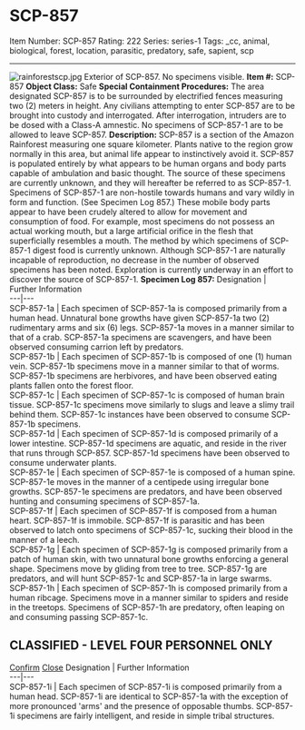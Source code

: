 # SCP-857
Item Number: SCP-857
Rating: 222
Series: series-1
Tags: _cc, animal, biological, forest, location, parasitic, predatory, safe, sapient, scp

---

![rainforestscp.jpg](https://scp-wiki.wdfiles.com/local--files/scp-857/rainforestscp.jpg)
Exterior of SCP-857. No specimens visible.
**Item #:** SCP-857
**Object Class:** Safe
**Special Containment Procedures:** The area designated SCP-857 is to be surrounded by electrified fences measuring two (2) meters in height. Any civilians attempting to enter SCP-857 are to be brought into custody and interrogated. After interrogation, intruders are to be dosed with a Class-A amnestic.
No specimens of SCP-857-1 are to be allowed to leave SCP-857.
**Description:** SCP-857 is a section of the Amazon Rainforest measuring one square kilometer. Plants native to the region grow normally in this area, but animal life appear to instinctively avoid it. SCP-857 is populated entirely by what appears to be human organs and body parts capable of ambulation and basic thought.
The source of these specimens are currently unknown, and they will hereafter be referred to as SCP-857-1.
Specimens of SCP-857-1 are non-hostile towards humans and vary wildly in form and function. (See Specimen Log 857.) These mobile body parts appear to have been crudely altered to allow for movement and consumption of food. For example, most specimens do not possess an actual working mouth, but a large artificial orifice in the flesh that superficially resembles a mouth. The method by which specimens of SCP-857-1 digest food is currently unknown.
Although SCP-857-1 are naturally incapable of reproduction, no decrease in the number of observed specimens has been noted. Exploration is currently underway in an effort to discover the source of SCP-857-1.
**Specimen Log 857:**
Designation | Further Information  
---|---  
SCP-857-1a | Each specimen of SCP-857-1a is composed primarily from a human head. Unnatural bone growths have given SCP-857-1a two (2) rudimentary arms and six (6) legs. SCP-857-1a moves in a manner similar to that of a crab. SCP-857-1a specimens are scavengers, and have been observed consuming carrion left by predators.  
SCP-857-1b | Each specimen of SCP-857-1b is composed of one (1) human vein. SCP-857-1b specimens move in a manner similar to that of worms. SCP-857-1b specimens are herbivores, and have been observed eating plants fallen onto the forest floor.  
SCP-857-1c | Each specimen of SCP-857-1c is composed of human brain tissue. SCP-857-1c specimens move similarly to slugs and leave a slimy trail behind them. SCP-857-1c instances have been observed to consume SCP-857-1b specimens.  
SCP-857-1d | Each specimen of SCP-857-1d is composed primarily of a lower intestine. SCP-857-1d specimens are aquatic, and reside in the river that runs through SCP-857. SCP-857-1d specimens have been observed to consume underwater plants.  
SCP-857-1e | Each specimen of SCP-857-1e is composed of a human spine. SCP-857-1e moves in the manner of a centipede using irregular bone growths. SCP-857-1e specimens are predators, and have been observed hunting and consuming specimens of SCP-857-1a.  
SCP-857-1f | Each specimen of SCP-857-1f is composed from a human heart. SCP-857-1f is immobile. SCP-857-1f is parasitic and has been observed to latch onto specimens of SCP-857-1c, sucking their blood in the manner of a leech.  
SCP-857-1g | Each specimen of SCP-857-1g is composed primarily from a patch of human skin, with two unnatural bone growths enforcing a general shape. Specimens move by gliding from tree to tree. SCP-857-1g are predators, and will hunt SCP-857-1c and SCP-857-1a in large swarms.  
SCP-857-1h | Each specimen of SCP-857-1h is composed primarily from a human ribcage. Specimens move in a manner similar to spiders and reside in the treetops. Specimens of SCP-857-1h are predatory, often leaping on and consuming passing SCP-857-1c.  
## CLASSIFIED - LEVEL FOUR PERSONNEL ONLY
[Confirm](javascript:;)
[Close](javascript:;)
Designation | Further Information  
---|---  
SCP-857-1i | Each specimen of SCP-857-1i is composed primarily from a human head. SCP-857-1i are identical to SCP-857-1a with the exception of more pronounced 'arms' and the presence of opposable thumbs. SCP-857-1i specimens are fairly intelligent, and reside in simple tribal structures.